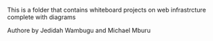 This is a folder that contains
whiteboard projects on web
infrastrcture complete with diagrams

Authore by Jedidah Wambugu and Michael Mburu
